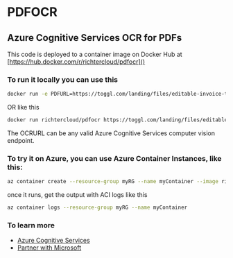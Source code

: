 # PDFOCR

## Azure Cognitive Services OCR for PDFs

This code is deployed to a container image on Docker Hub at 
[https://hub.docker.com/r/richtercloud/pdfocr]()

### To run it locally you can use this

```bash
docker run -e PDFURL=https://toggl.com/landing/files/editable-invoice-template.pdf -e OCRURL=https://eastus.api.cognitive.microsoft.com/vision/v2.0/ocr -e OCRKEY=<YOURKEY> richtercloud/pdfocr 
```
OR like this
```bash
docker run richtercloud/pdfocr https://toggl.com/landing/files/editable-invoice-template.pdf https://eastus.api.cognitive.microsoft.com/vision/v2.0/ocr <YOURKEY>
```
The OCRURL can be any valid Azure Cognitive Services computer vision endpoint.

### To try it on Azure, you can use Azure Container Instances, like this:
```bash
az container create --resource-group myRG --name myContainer --image richtercloud/pdfocr --restart-policy Never --environment-variables PDFURL=https://toggl.com/landing/files/editable-invoice-template.pdf OCRURL=https://eastus.api.cognitive.microsoft.com/vision/v2.0/ocr OCRKEY=<YOURKEY>
```
once it runs, get the output with ACI logs like this
```bash
az container logs --resource-group myRG --name myContainer
```
### To learn more
* [Azure Cognitive Services](https://azure.microsoft.com/en-us/services/cognitive-services/)
* [Partner with Microsoft](https://partner.microsoft.com/en-US/)